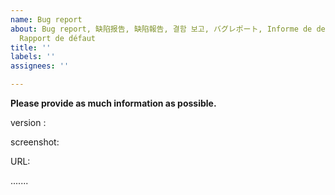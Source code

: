 ```yaml
---
name: Bug report
about: Bug report, 缺陷报告, 缺陷報告, 결함 보고, バグレポート, Informe de defectos, отчёт о дефектах,  Fehlerbericht,
  Rapport de défaut
title: ''
labels: ''
assignees: ''

---
```


**Please provide as much information as possible.**

version :

screenshot:

URL:

.......
